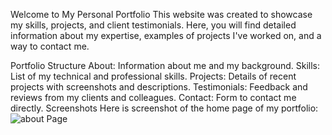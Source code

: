 Welcome to My Personal Portfolio
This website was created to showcase my skills, projects, and client testimonials. Here, you will find detailed information about my expertise, examples of projects I've worked on, and a way to contact me.

Portfolio Structure
About: Information about me and my background.
Skills: List of my technical and professional skills.
Projects: Details of recent projects with screenshots and descriptions.
Testimonials: Feedback and reviews from my clients and colleagues.
Contact: Form to contact me directly.
Screenshots
Here is screenshot of the home page of my portfolio:
![about Page](portfolio-nextjs\src\portfolioNextJs.png)

